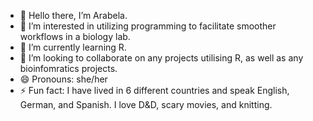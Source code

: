 - 👋 Hello there, I’m Arabela.
- 👀 I’m interested in utilizing programming to facilitate smoother workflows in a biology lab.
- 🌱 I’m currently learning R.
- 💞️ I’m looking to collaborate on any projects utilising R, as well as any bioinfomratics projects. 
- 😄 Pronouns: she/her
- ⚡ Fun fact: I have lived in 6 different countries and speak English, German, and Spanish. I love D&D, scary movies, and knitting. 

<!---
arayoults/arayoults is a ✨ special ✨ repository because its `README.md` (this file) appears on your GitHub profile.
You can click the Preview link to take a look at your changes.
--->
